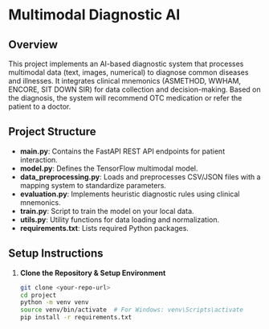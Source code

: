 # Multimodal Diagnostic AI

## Overview
This project implements an AI-based diagnostic system that processes multimodal data (text, images, numerical) to diagnose common diseases and illnesses. It integrates clinical mnemonics (ASMETHOD, WWHAM, ENCORE, SIT DOWN SIR) for data collection and decision-making. Based on the diagnosis, the system will recommend OTC medication or refer the patient to a doctor.

## Project Structure
- **main.py**: Contains the FastAPI REST API endpoints for patient interaction.
- **model.py**: Defines the TensorFlow multimodal model.
- **data_preprocessing.py**: Loads and preprocesses CSV/JSON files with a mapping system to standardize parameters.
- **evaluation.py**: Implements heuristic diagnostic rules using clinical mnemonics.
- **train.py**: Script to train the model on your local data.
- **utils.py**: Utility functions for data loading and normalization.
- **requirements.txt**: Lists required Python packages.

## Setup Instructions
1. **Clone the Repository & Setup Environment**
   ```bash
   git clone <your-repo-url>
   cd project
   python -m venv venv
   source venv/bin/activate  # For Windows: venv\Scripts\activate
   pip install -r requirements.txt
